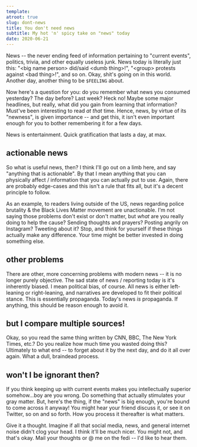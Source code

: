 ```yaml
---
template:
atroot: true
slug: dont-news
title: You don't need news
subtitle: My hot 'n' spicy take on "news" today
date: 2020-06-21
---
```


News -- the never ending feed of information pertaining to "current
events", politics, trivia, and other equally useless junk. News today is
literally just this: "&lt;big name person&gt; did/said &lt;dumb thing&gt;!",
"&lt;group&gt; protests against &lt;bad thing&gt;!", and so on. Okay, shit's going
on in this world. Another day, another thing to be `$FEELING` about.

Now here's a question for you: do you remember what news you consumed
yesterday? The day before? Last week? Heck no! Maybe some major
headlines, but really, what did you gain from learning that information?
Must've been interesting to read _at that_ time. Hence, news, by
virtue of its "newness", is given importance -- and get this, it isn't
even important enough for you to bother remembering it for a few days.

News is entertainment. Quick gratification that lasts a day, at max.

## actionable news

So what is useful news, then? I think I'll go out on a limb here, and
say "anything that is actionable". By that I mean anything that you can
physically affect / information that you can actually put to use. Again,
there are probably edge-cases and this isn't a rule that fits all, but
it's a decent principle to follow.

As an example, to readers living outside of the US, news regarding
police brutality & the Black Lives Matter movement are unactionable.
I'm not saying those problems don't exist or don't matter, but _what_
are you really doing to help the cause? Sending thoughts and prayers?
Posting angrily on Instagram? Tweeting about it? Stop, and think for
yourself if these things actually make any difference. Your time might
be better invested in doing something else.

## other problems

There are other, more concerning problems with modern news -- it is no
longer purely objective. The sad state of news / reporting today is it's
inherently biased. I mean political bias, of course. All news is either
left-leaning or right-leaning, and narratives are developed to fit their
political stance. This is essentially propaganda. Today's news _is_
propaganda. If anything, this should be reason enough to avoid it.

## but I compare multiple sources!

Okay, so you read the same thing written by CNN, BBC, The New York
Times, etc.? Do you realize how much time you wasted doing this?
Ultimately to what end -- to forget about it by the next day, and do it
all over again. What a dull, braindead process.

## won't I be ignorant then?

If you think keeping up with current events makes you intellectually
superior somehow...boy are you wrong. Do something that actually
stimulates your gray matter. But, here's the thing, if the "news" is big
enough, you're bound to come across it anyway! You might hear your
friend discuss it, or see it on Twitter, so on and so forth. How you
process it thereafter is what matters.

Give it a thought. Imagine if all that social media, news, and general
internet noise didn't clog your head. I think it'll be much nicer. You
might not, and that's okay. Mail your thoughts or @ me on the fedi -- I'd 
like to hear them.
